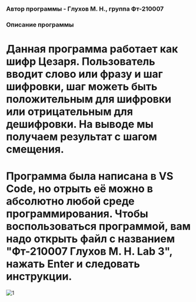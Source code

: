 ### Автор программы - Глухов М. Н., группа Фт-210007

### Описание программы
# Данная программа работает как шифр Цезаря. Пользователь вводит слово или фразу и шаг шифровки, шаг можеть быть положительным для шифровки или отрицательным для дешифровки. На выводе мы получаем результат с шагом смещения.

# Программа была написана в VS Code, но отрыть её можно в абсолютно любой среде программирования. Чтобы воспользоваться программой, вам надо открыть файл с названием "Фт-210007 Глухов М. Н. Lab 3", нажать Enter и следовать инструкции.

![1](https://user-images.githubusercontent.com/113675991/192134995-be13f2e5-2f75-4d5a-ad2d-602adfe04d5e.png)
